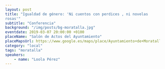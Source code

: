 ```yaml
---
layout: post
title: "Igualdad de género: 'Ni cuentos con perdices , ni novelas
rosas'"
subtitle: "Conferencia"
background: "/img/posts/bg-moratalla.jpg"
eventdate: 2019-03-07 20:00:00 +0100
placeName: "Salón de Actos del Ayuntamiento"
placeMapsUrl: https://www.google.es/maps/place/Ayuntamiento+de+Moratalla/@38.1884684,-1.8930729,17z/data=!3m1!4b1!4m5!3m4!1s0xd65b3c76fdd8fc1:0x2a0f18a36674c274!8m2!3d38.1884642!4d-1.8908842
category: "local"
tags: "moratalla"
speakers:
    - name: "Loola Pérez"
---
```

